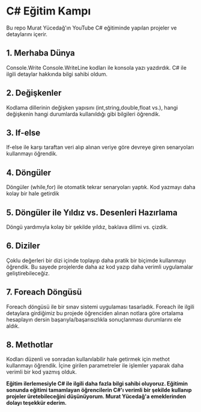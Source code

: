 # C# Eğitim Kampı
Bu repo Murat Yücedağ'ın YouTube C# eğitiminde yapılan projeler ve detaylarını içerir.

## 1. Merhaba Dünya 
Console.Write Console.WriteLine kodları ile konsola yazı yazdırdık. C# ile ilgili detaylar hakkında bilgi sahibi oldum.

## 2. Değişkenler 
Kodlama dillerinin değişken yapısını (int,string,double,float vs.), hangi değişkenin hangi durumlarda kullanıldığı gibi bilgileri öğrendik.

## 3. If-else
If-else ile karşı taraftan veri alıp alınan veriye göre devreye giren senaryoları kullanmayı öğrendik.

## 4. Döngüler
Döngüler (while,for) ile otomatik tekrar senaryoları yaptık. Kod yazmayı daha kolay bir hale getirdik

## 5. Döngüler ile Yıldız vs. Desenleri Hazırlama 
Döngü yardımıyla kolay bir şekilde yıldız, baklava dilimi vs. çizdik.

## 6. Diziler
Çoklu değerleri bir dizi içinde toplayıp daha pratik bir biçimde kullanmayı öğrendik. Bu sayede projelerde daha az kod yazıp daha verimli uygulamalar geliştirebileceğiz.

## 7. Foreach Döngüsü
Foreach döngüsü ile bir sınav sistemi uygulaması tasarladık. Foreach ile ilgili detaylara girdiğimiz bu projede öğrenciden alınan notlara göre ortalama hesaplayın dersin başarıyla/başarısızlıkla sonuçlanması durumlarını ele aldık.

## 8. Methotlar 
Kodları düzenli ve sonradan kullanılabilir hale getirmek için methot kullanmayı öğrendik. İçine girilen parametreler ile işlemler yaparak daha verimli bir kod yazmış olduk. 



**Eğitim ilerlemesiyle C# ile ilgili daha fazla bilgi sahibi oluyoruz. Eğitimin sonunda eğitimi tamamlayan öğrencilerin C#'ı verimli bir şekilde kullanıp projeler üretebileceğini düşünüyorum. Murat Yücedağ'a emeklerinden dolayı teşekkür ederim.**
